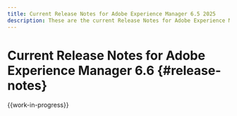 ```yaml
---
title: Current Release Notes for Adobe Experience Manager 6.5 2025
description: These are the current Release Notes for Adobe Experience Manager 6.5 2025.
---
```


# Current Release Notes for Adobe Experience Manager 6.6 {#release-notes}

{{work-in-progress}}